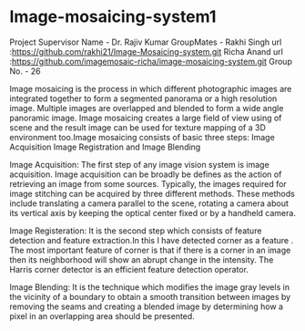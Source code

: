 # Image-mosaicing-system1


Project Supervisor Name - Dr. Rajiv Kumar
GroupMates - 
Rakhi Singh url :https://github.com/rakhi21/Image-Mosaicing-system.git
Richa Anand url :https://github.com/imagemosaic-richa/image-mosaicing-system.git
Group No. - 26

Image mosaicing is the process in which different photographic images are integrated together to form a segmented panorama or a high resolution image. Multiple images are overlapped and blended to form a wide angle panoramic image. Image mosaicing creates a large field of view using of scene and the result image can be used for texture mapping of a 3D environment too.Image mosaicing consists of basic three steps: Image Acquisition Image Registration and Image Blending

Image Acquisition: The first step of any image vision system is image acquisition. Image acquisition can be broadly be defines as the action of retrieving an image from some sources. Typically, the images required for image stitching can be acquired by three different methods. These methods include translating a camera parallel to the scene, rotating a camera about its vertical axis by keeping the optical center fixed or by a handheld camera.

Image Registeration: It is the second step which consists of feature detection and feature extraction.In this I have detected corner as a feature . The most important feature of corner is that if there is a corner in an image then its neighborhood will show an abrupt change in the intensity. The Harris corner detector is an efficient feature detection operator.

Image Blending: It is the technique which modifies the image gray levels in the vicinity of a boundary to obtain a smooth transition between images by removing the seams and creating a blended image by determining how a pixel in an overlapping area should be presented.
